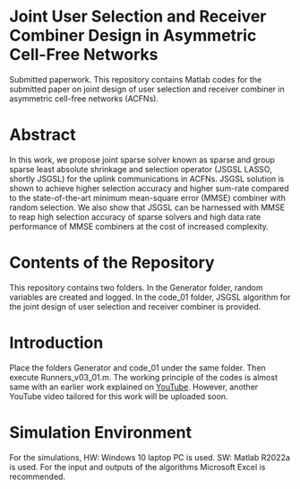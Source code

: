 # Joint User Selection and Receiver Combiner Design in Asymmetric Cell-Free Networks 
Submitted paperwork. This repository contains Matlab codes for the submitted paper on joint design of user selection and receiver combiner in asymmetric cell-free networks (ACFNs).
# Abstract
In this work, we propose joint sparse solver known as sparse and group sparse least absolute shrinkage and selection operator (JSGSL LASSO, shortly JSGSL) for the uplink communications in ACFNs. JSGSL solution is shown to achieve higher selection accuracy and higher sum-rate compared to the state-of-the-art minimum mean-square error (MMSE) combiner with random selection. We also show that JSGSL can be harnessed with MMSE to reap high selection accuracy of sparse solvers and high data rate performance of MMSE combiners at the cost of increased complexity.
# Contents of the Repository
This repository contains two folders. In the Generator folder, random variables are created and logged. In the code_01 folder, JSGSL algorithm for the joint design of user selection and receiver combiner is provided.
# Introduction
Place the folders Generator and code_01 under the same folder. Then execute Runners_v03_01.m. The working principle of the codes is almost same with an earlier work explained on [YouTube](https://www.youtube.com/watch?v=tArW7X8EYIw&t=31s). However, another YouTube video tailored for this work will be uploaded soon. 
# Simulation Environment
For the simulations, 
HW: Windows 10 laptop PC is used. 
SW: Matlab R2022a is used. For the input and outputs of the algorithms Microsoft Excel is recommended.
